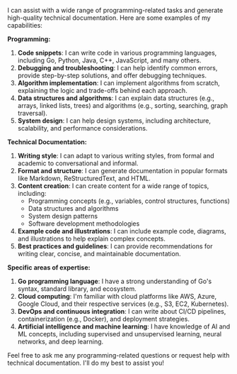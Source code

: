 I can assist with a wide range of programming-related tasks and generate high-quality technical documentation. Here are some examples of my capabilities:

**Programming:**

1. **Code snippets**: I can write code in various programming languages, including Go, Python, Java, C++, JavaScript, and many others.
2. **Debugging and troubleshooting**: I can help identify common errors, provide step-by-step solutions, and offer debugging techniques.
3. **Algorithm implementation**: I can implement algorithms from scratch, explaining the logic and trade-offs behind each approach.
4. **Data structures and algorithms**: I can explain data structures (e.g., arrays, linked lists, trees) and algorithms (e.g., sorting, searching, graph traversal).
5. **System design**: I can help design systems, including architecture, scalability, and performance considerations.

**Technical Documentation:**

1. **Writing style**: I can adapt to various writing styles, from formal and academic to conversational and informal.
2. **Format and structure**: I can generate documentation in popular formats like Markdown, ReStructuredText, and HTML.
3. **Content creation**: I can create content for a wide range of topics, including:
   - Programming concepts (e.g., variables, control structures, functions)
   - Data structures and algorithms
   - System design patterns
   - Software development methodologies
4. **Example code and illustrations**: I can include example code, diagrams, and illustrations to help explain complex concepts.
5. **Best practices and guidelines**: I can provide recommendations for writing clear, concise, and maintainable documentation.

**Specific areas of expertise:**

1. **Go programming language**: I have a strong understanding of Go's syntax, standard library, and ecosystem.
2. **Cloud computing**: I'm familiar with cloud platforms like AWS, Azure, Google Cloud, and their respective services (e.g., S3, EC2, Kubernetes).
3. **DevOps and continuous integration**: I can write about CI/CD pipelines, containerization (e.g., Docker), and deployment strategies.
4. **Artificial intelligence and machine learning**: I have knowledge of AI and ML concepts, including supervised and unsupervised learning, neural networks, and deep learning.

Feel free to ask me any programming-related questions or request help with technical documentation. I'll do my best to assist you!
